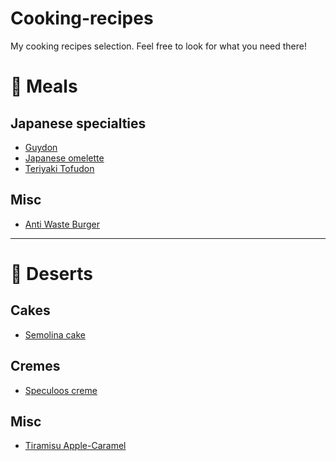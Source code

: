 # Cooking-recipes

My cooking recipes selection.
Feel free to look for what you need there!

# :ramen: Meals

## Japanese specialties

- [Guydon](meals/japanese-gyudon.md)
- [Japanese omelette](meals/japanese-omelette.md)
- [Teriyaki Tofudon](meals/japanese-teriyaki-tofudon.md)

## Misc

- [Anti Waste Burger](meals/anti-waste-burger.md)

---

# :cake: Deserts

## Cakes

- [Semolina cake](deserts/cake_semolina.md)


## Cremes

- [Speculoos creme](deserts/creme_speculoos.md)

## Misc

- [Tiramisu Apple-Caramel](deserts/tiramisu-apple-caramel.md)
